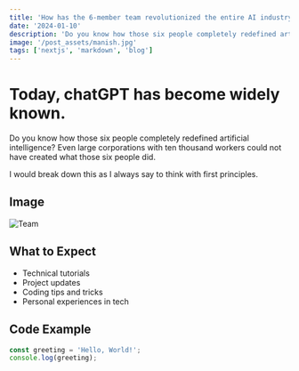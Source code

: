 ```yaml
---
title: 'How has the 6-member team revolutionized the entire AI industry?'
date: '2024-01-10'
description: 'Do you know how those six people completely redefined artificial intelligence?'
image: '/post_assets/manish.jpg'
tags: ['nextjs', 'markdown', 'blog']
---
```


# Today, chatGPT has become widely known.

Do you know how those six people completely redefined artificial intelligence? Even large corporations with ten thousand workers could not have created what those six people did.

I would break down this as I always say to think with first principles.

## Image

![Team](/post_assets/post1_img1.png)


## What to Expect

- Technical tutorials
- Project updates
- Coding tips and tricks
- Personal experiences in tech

## Code Example

```javascript
const greeting = 'Hello, World!';
console.log(greeting);